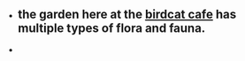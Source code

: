 - the garden here at the [birdcat cafe](https://garden.birdcat.cafe) has multiple types of flora and fauna.
	-
-